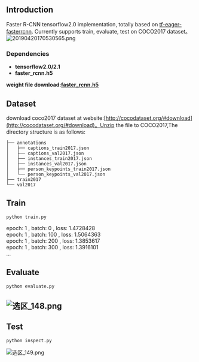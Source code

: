 ## Introduction
Faster R-CNN tensorflow2.0 implementation, totally based on [tf-eager-fasterrcnn](https://github.com/Viredery/tf-eager-fasterrcnn). Currently supports train, evaluate, test on COCO2017 dataset。<br />![20190420170530565.png](https://cdn.nlark.com/yuque/0/2020/png/216914/1585448256253-5e13c2c8-8fa7-42ce-a5cd-85ad652c673e.png#align=left&display=inline&height=389&name=20190420170530565.png&originHeight=389&originWidth=754&size=86491&status=done&style=none&width=754)
### Dependencies

- **tensorflow2.0/2.1**
- **faster_rcnn.h5**

**weight file download:**[**faster_rcnn.h5**](https://pan.baidu.com/s/1I5PGkpvnDSduJnngoWuktQ)

## Dataset
download coco2017 dataset at website:[http://cocodataset.org/#download](http://cocodataset.org/#download)。Unzip the  file to COCO2017,The directory structure is as follows: 
```
├── annotations
│   ├── captions_train2017.json
│   ├── captions_val2017.json
│   ├── instances_train2017.json
│   ├── instances_val2017.json
│   ├── person_keypoints_train2017.json
│   └── person_keypoints_val2017.json
├── train2017
└── val2017
```
## 
## Train
```shell
python train.py
```
epoch: 1 , batch: 0 , loss: 1.4728428<br />epoch: 1 , batch: 100 , loss: 1.5064363<br />epoch: 1 , batch: 200 , loss: 1.3853617<br />epoch: 1 , batch: 300 , loss: 1.3916101<br />...<br />

## Evaluate
```shell
python evaluate.py
```
## ![选区_148.png](https://cdn.nlark.com/yuque/0/2020/png/216914/1585448531206-764451c3-d2b4-4d47-8a78-037e677b685e.png#align=left&display=inline&height=508&name=%E9%80%89%E5%8C%BA_148.png&originHeight=508&originWidth=687&size=474429&status=done&style=none&width=687)
## Test
```shell
python inspect.py
```
![选区_149.png](https://cdn.nlark.com/yuque/0/2020/png/216914/1585449376095-4c09e1ed-0bed-4689-a618-d383ddbcf2c1.png#align=left&display=inline&height=734&name=%E9%80%89%E5%8C%BA_149.png&originHeight=734&originWidth=979&size=1225491&status=done&style=none&width=979)<br />

